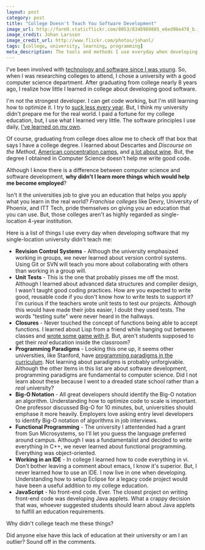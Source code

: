 ```yaml
---
layout: post
category: post
title: "College Doesn't Teach You Software Development"
image_url: http://farm9.staticflickr.com/8053/8348989885_e6ed96e478_b.jpg
image_credit: Johan Larsson
image_credit_url: http://www.flickr.com/photos/johanl/
tags: [college, university, learning, programming]
meta_description: The tools and methods I use everyday when developing software I didn't learn at a university. I learned them on my own.
---
```


I've been involved with [technology and software since I was young][1]. So, when I was researching colleges to attend, I chose a university with a good computer science department. After graduating from college nearly 8 years ago, I realize how little I learned in college about developing good software. 

I'm not the strongest developer. I can get code working, but I'm still learning how to optimize it. I try to [suck less every year][2]. But, I think my university didn't prepare me for the real world. I paid a fortune for my college education, but, I use what I learned very little. The software principles I use daily, [I've learned on my own][6]. 

Of course, graduating from college does allow me to check off that box that says I have a college degree. I learned about Descartes and _Discourse on the Method_, [American concentration camps][3], and [a lot about wine][4]. But, the degree I obtained in Computer Science doesn't help me write good code. 

Although I know there is a difference between computer science and software development, __why didn't I learn more things which would help me become employed__? 

Isn't it the universities job to give you an education that helps you apply what you learn in the real world? _Franchise colleges_ like Devry, University of Phoenix, and ITT Tech, pride themselves on giving you an education that you can use. But, those colleges aren't as highly regarded as single-location 4-year institution. 

Here is a list of things I use every day when developing software that my single-location university didn't teach me: 

* __Revision Control Systems__ - Although the university emphasized working in groups, we never learned about version control systems. Using Git or SVN will teach you more about collaborating with others than working in a group will. 
* __Unit Tests__ - This is the one that probably pisses me off the most. Although I learned about advanced data structures and compiler design, I wasn't taught good coding practices. How are you expected to write good, reusable code if you don't know how to write tests to support it? I'm curious if the teachers wrote unit tests to test our projects. Although this would have made their jobs easier, I doubt they used tests. The words "testing suite" were never heard in the hallways. 
* __Closures__ - Never touched the concept of functions being able to accept functions. I learned about Lisp from a friend while hanging out between classes and [wrote some game with it][5]. But, aren't students supposed to get their _real_ education inside the classroom? 
* __Programming Paradigms__ - Looking this one up, it seems other universities, like Stanford, have [programming paradigms in the curriculum][7]. Not learning about paradigms is probably unforgivable. Although the other items in this list are about software development, programming paradigms are fundamental to computer science. Did I not learn about these because I went to a dreaded state school rather than a _real_ university? 
* __Big-O Notation__ - All great developers should identify the Big-O notation an algorithm. Understanding how to optimize code to scale is important. One professor discussed Big-O for 10 minutes, but, universities should emphase it more heavily. Employers love asking entry level developers to identify Big-O notation of algorithms in job interviews. 
* __Functional Programming__ - The university I attentended had a grant from Sun Microsystems, so I'll let you guess the language preferred around campus. Although I was a fundamentalist and decided to write everything in C++, we never learned about functional programming. Everything was object-oriented. 
* __Working in an IDE__ - In college I learned how to code everything in vi. Don't bother leaving a comment about emacs, I know it's superior. But, I never learned how to use an IDE. I now live in one when developing. Understanding how to setup Eclipse for a legacy code project would have been a useful addition to my college education. 
* __JavaScript__ - No front-end code. Ever. The closest project on writing front-end code was developing Java applets. What a crappy decision that was, whoever suggested students should learn about Java applets to fulfill an education requirements. 

Why didn't college teach me these things? 

Did anyone else have this lack of education at their university or am I an outlier? Sound off in the comments. 

[1]: /2012/12/falling-in-love-with-computers/
[2]: http://www.codinghorror.com/blog/2006/03/sucking-less-every-year.html
[3]: http://en.wikipedia.org/wiki/Japanese_American_internment
[4]: http://www.amazon.com/gp/product/0932664695/ref=as_li_ss_tl?tag=breharsblo-20
[5]: https://twitter.com/mralanorth/status/288496693605986304
[6]: /2012/06/challenge-yourself-always-learn/
[7]: http://www.youtube.com/watch?v=Ps8jOj7diA0
